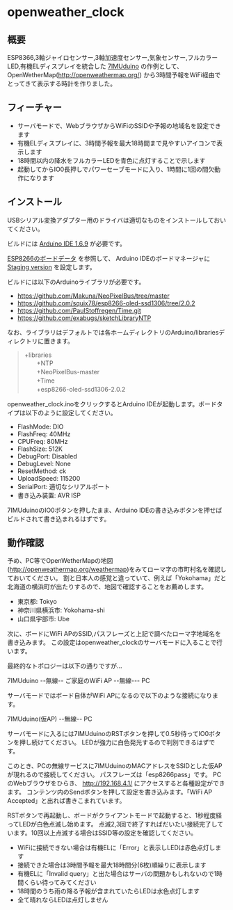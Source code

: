 # openweather_clock

## 概要

ESP8366,3軸ジャイロセンサー,3軸加速度センサー,気象センサー,フルカラーLED,有機ELディスプレイを統合した
[7IMUduino](http://www.papa.to/kinowiki/index.php/Products/7IMUduino) の作例として、
OpenWetherMap(http://openweathermap.org/) から3時間予報をWiFi経由でとってきて表示する時計を作りました。

## フィーチャー

- サーバモードで、WebブラウザからWiFiのSSIDや予報の地域名を設定できます
- 有機ELディスプレイに、3時間予報を最大18時間まで見やすいアイコンで表示します
- 18時間以内の降水をフルカラーLEDを青色に点灯することで示します
- 起動してからIO0長押しでパワーセーブモードに入り、1時間に1回の間欠動作になります

## インストール

USBシリアル変換アダプター用のドライバは適切なものをインストールしておいてください。

ビルドには [Arduino IDE 1.6.9](https://www.arduino.cc/en/Main/Software) が必要です。

[ESP8266のボードデータ](https://github.com/esp8266/Arduino) を参照して、
Arduino IDEのボードマネージャに[Staging version](http://arduino.esp8266.com/staging/package_esp8266com_index.json) を設定します。

ビルドには以下のArduinoライブラリが必要です。

- https://github.com/Makuna/NeoPixelBus/tree/master
- https://github.com/squix78/esp8266-oled-ssd1306/tree/2.0.2
- https://github.com/PaulStoffregen/Time.git
- https://github.com/exabugs/sketchLibraryNTP

なお、ライブラリはデフォルトでは各ホームディレクトリのArduino/librariesディレクトリに置きます。

>+libraries  
>　　+NTP  
>　　+NeoPixelBus-master  
>　　+Time  
>　　+esp8266-oled-ssd1306-2.0.2    

openweather_clock.inoをクリックするとArduino IDEが起動します。ボードタイプは以下のように設定してください。


- FlashMode: DIO
- FlashFreq: 40MHz
- CPUFreq: 80MHz
- FlashSize: 512K
- DebugPort: Disabled
- DebugLevel: None
- ResetMethod: ck
- UploadSpeed: 115200
- SerialPort: 適切なシリアルポート
- 書き込み装置: AVR ISP

7IMUduinoのIO0ボタンを押したまま、Arduino IDEの書き込みボタンを押せばビルドされて書き込まれるはずです。

## 動作確認

予め、PC等でOpenWetherMapの地図(http://openweathermap.org/weathermap)をみてローマ字の市町村名を確認しておいてください。
割と日本人の感覚と違っていて、例えば「Yokohama」だと北海道の横浜町が出たりするので、地図で確認することをお薦めします。

- 東京都: Tokyo
- 神奈川県横浜市: Yokohama-shi
- 山口県宇部市: Ube

次に、ボードにWiFi APのSSID,パスフレーズと上記で調べたローマ字地域名を書き込みます。
この設定はopenweather_clockのサーバモードに入ることで行います。

最終的なトポロジーは以下の通りですが...

 7IMUduino --無線-- ご家庭のWiFi AP --無線--- PC

サーバモードではボード自体がWiFi APになるので以下のような接続になります。

 7IMUduino(仮AP) --無線-- PC

サーバモードに入るには7IMUduinoのRSTボタンを押して0.5秒待ってIO0ボタンを押し続けてください。
LEDが強力に白色発光するので判別できるはずです。

このとき、PCの無線サービスに7IMUduinoのMACアドレスをSSIDとした仮APが現れるので接続してください。
パスフレーズは「esp8266pass」です。
PCのWebブラウザをひらき、 http://192.168.4.1/ にアクセスすると各種設定ができます。
コンテンツ内のSendボタンを押して設定を書き込みます。「WiFi AP Accepted」と出れば書きこまれています。

RSTボタンで再起動し、ボードがクライアントモードで起動すると、1秒程度経ってLEDが白色点滅し始めます。
点滅2,3回で終了すればだいたい接続完了しています。10回以上点滅する場合はSSID等の設定を確認してください。

- WiFiに接続できない場合は有機ELに「Error」と表示しLEDは赤色点灯します
- 接続できた場合は3時間予報を最大18時間分(6枚)順繰りに表示します
- 有機ELに「Invalid query」と出た場合はサーバの問題かもしれないので1時間くらい待ってみてください
- 18時間のうち雨の降る予報が含まれていたらLEDは水色点灯します
- 全て晴れならLEDは点灯しません
